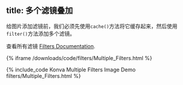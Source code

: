 title: 多个滤镜叠加
---

给图片添加滤镜前，我们必须先使用`cache()`方法将它缓存起来，然后使用`filter()`方法添加多个滤镜。

查看所有滤镜 [Filters Documentation](/api/Konva.Filters.html).

{% iframe /downloads/code/filters/Multiple_Filters.html %}

{% include_code Konva Multiple Filters Image Demo filters/Multiple_Filters.html %}